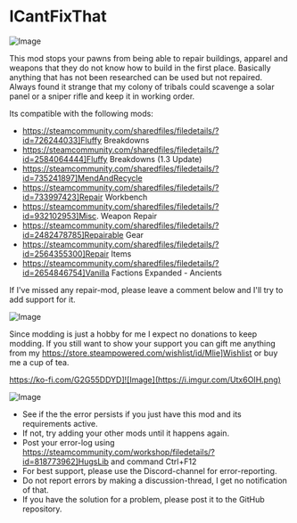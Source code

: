 # ICantFixThat

![Image](https://i.imgur.com/buuPQel.png)


This mod stops your pawns from being able to repair buildings, apparel and weapons that they do not know how to build in the first place. 
Basically anything that has not been researched can be used but not repaired.
Always found it strange that my colony of tribals could scavenge a solar panel or a sniper rifle and keep it in working order.

Its compatible with the following mods:


-  https://steamcommunity.com/sharedfiles/filedetails/?id=726244033]Fluffy Breakdowns
-  https://steamcommunity.com/sharedfiles/filedetails/?id=2584064444]Fluffy Breakdowns (1.3 Update)
-  https://steamcommunity.com/sharedfiles/filedetails/?id=735241897]MendAndRecycle
-  https://steamcommunity.com/sharedfiles/filedetails/?id=733997423]Repair Workbench
-  https://steamcommunity.com/sharedfiles/filedetails/?id=932102953]Misc. Weapon Repair
-  https://steamcommunity.com/sharedfiles/filedetails/?id=2482478785]Repairable Gear
-  https://steamcommunity.com/sharedfiles/filedetails/?id=2564355300]Repair Items
-  https://steamcommunity.com/sharedfiles/filedetails/?id=2654846754]Vanilla Factions Expanded - Ancients



If I've missed any repair-mod, please leave a comment below and I'll try to add support for it.

![Image](https://i.imgur.com/O0IIlYj.png)

Since modding is just a hobby for me I expect no donations to keep modding. If you still want to show your support you can gift me anything from my https://store.steampowered.com/wishlist/id/Mlie]Wishlist or buy me a cup of tea.

https://ko-fi.com/G2G55DDYD]![Image](https://i.imgur.com/Utx6OIH.png)


![Image](https://i.imgur.com/PwoNOj4.png)



-  See if the the error persists if you just have this mod and its requirements active.
-  If not, try adding your other mods until it happens again.
-  Post your error-log using https://steamcommunity.com/workshop/filedetails/?id=818773962]HugsLib and command Ctrl+F12
-  For best support, please use the Discord-channel for error-reporting.
-  Do not report errors by making a discussion-thread, I get no notification of that.
-  If you have the solution for a problem, please post it to the GitHub repository.



